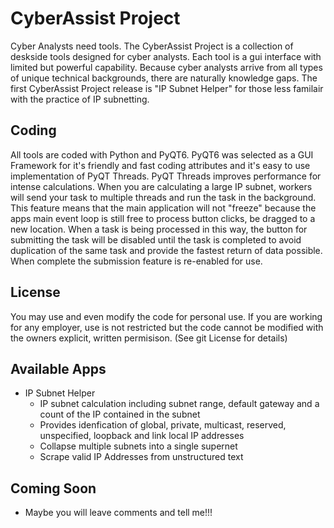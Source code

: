 # CyberAssist Project  
Cyber Analysts need tools. The CyberAssist Project is a collection of deskside tools designed for cyber analysts. Each tool is a gui interface with limited but powerful capability. Because cyber analysts arrive from all types of unique technical backgrounds, there are naturally knowledge gaps. The first CyberAssist Project release is "IP Subnet Helper" for those less familair with the practice of IP subnetting.  

## Coding
All tools are coded with Python and PyQT6. PyQT6 was selected as a GUI Framework for it's friendly and fast coding attributes and it's easy to use implementation of PyQT Threads. PyQT Threads improves performance for intense calculations. When you are calculating a large IP subnet, workers will send your task to multiple threads and run the task in the background. This feature means that the main application will not "freeze" because the apps main event loop is still free to process button clicks, be dragged to a new location. When a task is being processed in this way, the button for submitting the task will be disabled until the task is completed to avoid duplication of the same task and provide the fastest return of data possible. When complete the submission feature is re-enabled for use.

## License
You may use and even modify the code for personal use. If you are working for any employer, use is not restricted but the code cannot be modified with the owners explicit, written permisison. (See git License for details)

## Available Apps
- IP Subnet Helper
  - IP subnet calculation including subnet range, default gateway and a count of the IP contained in the subnet
  - Provides idenfication of global, private, multicast, reserved, unspecified, loopback and link local IP addresses
  - Collapse multiple subnets into a single supernet
  - Scrape valid IP Addresses from unstructured text

## Coming Soon
- Maybe you will leave comments and tell me!!!
